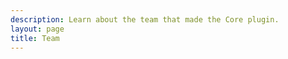 ```yaml
---
description: Learn about the team that made the Core plugin.
layout: page
title: Team
---
```


<VPLTeamPage>
  <VPLTeamPageTitle>
    <template #title>
      Team
    </template>
    <template #lead>
      We are the people who brought Core to Lando.
    </template>
  </VPLTeamPageTitle>
  <VPLTeamMembers :members="members" size="small"/>
</VPLTeamPage>

<script setup>
import {VPLTeamPage, VPLTeamPageTitle, VPLTeamMembers} from '@lando/vitepress-theme-default-plus'
import {useTeam} from '@lando/vitepress-theme-default-plus';

const members = useTeam();

</script>